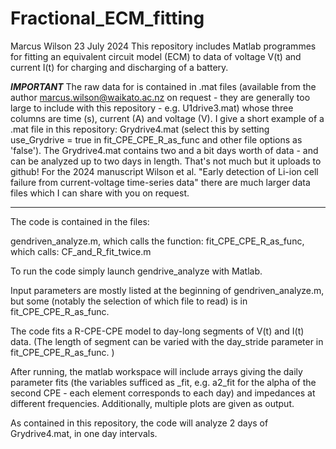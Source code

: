 # Fractional_ECM_fitting

Marcus Wilson 
23 July 2024
This repository includes Matlab programmes for fitting an equivalent circuit model (ECM) to data of voltage V(t) and current I(t) for charging and discharging of a battery. 

***IMPORTANT***
The raw data for is contained in .mat files (available from the author marcus.wilson@waikato.ac.nz on request - they are generally too large to include with this repository - e.g. U1drive3.mat) whose three columns are time (s), current (A) and voltage (V). 
I give a short example of a .mat file in this repository: Grydrive4.mat (select this by setting use_Grydrive = true in fit_CPE_CPE_R_as_func and other file options as 'false'). The Grydrive4.mat contains two and a bit days worth of data - and can be analyzed up to two days in length. That's not much but it uploads to github!
For the 2024 manuscript Wilson et al. "Early detection of Li-ion cell failure from current-voltage time-series data" there are much larger data files which
I can share with you on request.
****************

The code is contained in the files:

gendriven_analyze.m,      which calls the function:
fit_CPE_CPE_R_as_func,    which calls:
CF_and_R_fit_twice.m

To run the code simply launch gendrive_analyze with Matlab. 

Input parameters are mostly listed at the beginning of gendriven_analyze.m, but some (notably the selection of which file to read) is
in fit_CPE_CPE_R_as_func.

The code fits a R-CPE-CPE model to day-long segments of V(t) and I(t) data. 
(The length of segment can be varied with the day_stride parameter in fit_CPE_CPE_R_as_func. )

After running, the matlab workspace will include arrays giving the daily parameter fits (the variables sufficed as _fit, e.g. a2_fit for the alpha of the second CPE - each element corresponds to each day) and impedances at different frequencies. 
Additionally, multiple plots are given as output. 

As contained in this repository, the code will analyze 2 days of Grydrive4.mat, in one day intervals. 
